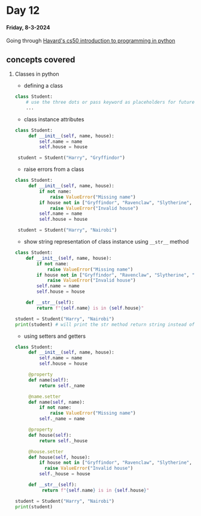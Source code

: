 # Day 12

#### Friday, 8-3-2024

Going through [Havard's cs50 introduction to programming in python]('https://www.youtube.com/watch?v=nLRL_NcnK-4')

## concepts covered

1. Classes in python

   - defining a class

   ```python
   class Student:
       # use the three dots or pass keyword as placeholders for future code
       ...
   ```

   - class instance attributes

   ```python
   class Student:
        def __init__(self, name, house):
            self.name = name
            self.house = house

    student = Student("Harry", "Gryffindor")
   ```

   - raise errors from a class

   ```python
   class Student:
        def __init__(self, name, house):
            if not name:
                raise ValueError("Missing name")
            if house not in ["Gryffindor", "Ravenclaw", "Slytherine", "Hufflepuff"]
                raise ValueError("Invalid house")
            self.name = name
            self.house = house

    student = Student("Harry", "Nairobi")
   ```

   - show string representation of class instance using `__str__` method

   ```python
   class Student:
       def __init__(self, name, house):
           if not name:
               raise ValueError("Missing name")
           if house not in ["Gryffindor", "Ravenclaw", "Slytherine", "Hufflepuff"]
               raise ValueError("Invalid house")
           self.name = name
           self.house = house

       def __str__(self):
           return f"{self.name} is in {self.house}"

   student = Student("Harry", "Nairobi")
   print(student) # will print the str method return string instead of the address of the instance object
   ```

   - using setters and getters

   ```python
   class Student:
        def __init__(self, name, house):
            self.name = name
            self.house = house

        @property
        def name(self):
            return self._name

        @name.setter
        def name(self, name):
            if not name:
                raise ValueError("Missing name")
            self._name = name

        @property
        def house(self):
            return self._house

        @house.setter
        def house(self, house):
            if house not in ["Gryffindor", "Ravenclaw", "Slytherine", "Hufflepuff"]
              raise ValueError("Invalid house")
            self._house = house

        def __str__(self):
             return f"{self.name} is in {self.house}"

   student = Student("Harry", "Nairobi")
   print(student)
   ```
